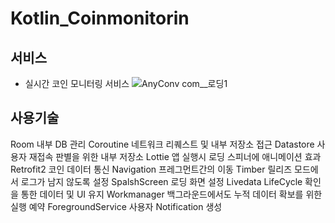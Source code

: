# Kotlin_Coinmonitorin
## 서비스
- 실시간 코인 모니터링 서비스
![AnyConv com__로딩1](https://github.com/Kitjdeh/Kotlin_Coinmonitoring/assets/109275661/f2d215cd-07c0-4930-bdc5-2389d42505ee)



## 사용기술
Room
내부 DB 관리
Coroutine
네트워크 리퀘스트 및 내부 저장소 접근
Datastore
사용자 재접속 판별을 위한 내부 저장소
Lottie
앱 실행시 로딩 스피너에 애니메이션 효과
Retrofit2
코인 데이터 통신
Navigation
프레그먼트간의 이동
Timber
릴리즈 모드에서 로그가 남지 않도록 설정
SpalshScreen
로딩 화면 설정
Livedata
LifeCycle 확인을 통한 데이터 및 UI 유지
Workmanager
백그라운드에서도 누적 데이터 확보를 위한 실행 예약
ForegroundService
사용자 Notification 생성

